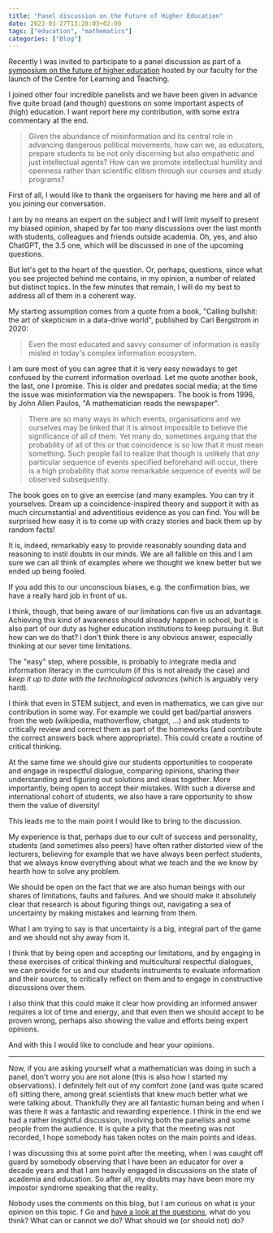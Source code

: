 ```yaml
---
title: "Panel discussion on the Future of Higher Education"
date: 2023-03-27T13:28:03+02:00
tags: ["education", "mathematics"]
categories: ["Blog"]
---
```


Recently I was invited to participate to a panel discussion as part of a [symposium on the future of higher education](https://www.rug.nl/fse/education/the-future-of-higher-education-launch-symposium-of-the-centre-for-learning-and-teaching#panel) hosted by our faculty for the launch of the Centre for Learning and Teaching.

I joined other four incredible panelists and we have been given in advance five quite broad (and though) questions on some important aspects of (high) education. I want report here my contribution, with some extra commentary at the end.

> Given the abundance of misinformation and its central role in advancing dangerous political movements, how can we, as educators, prepare students to be not only discerning but also empathetic and just intellectual agents? How can we promote intellectual humility and openness rather than scientific elitism through our courses and study programs?

First of all, I would like to thank the organisers for having me here and all of you joining our conversation.

I am by no means an expert on the subject and I will limit myself to present my biased opinion, shaped by far too many discussions over the last month with students, colleagues and friends outside academia. Oh, yes, and also ChatGPT, the 3.5 one, which will be discussed in one of the upcoming questions.

But let's get to the heart of the question. Or, perhaps, questions, since what you see projected behind me contains, in my opinion, a number of related but distinct topics.
In the few minutes that remain, I will do my best to address all of them in a coherent way.

My starting assumption comes from a quote from a book, "Calling bullshit: the art of skepticism in a data-drive world", published by Carl Bergstrom in 2020:

> Even the most educated and savvy consumer of information is easily misled in today's complex information ecosystem.

I am sure most of you can agree that it is very easy nowadays to get confused by the current information overload. Let me quote another book, the last, one I promise. This is older and predates social media; at the time the issue was misinformation via the newspapers.
The book is from 1996, by John Allen Paulos, "A mathematician reads the newspaper".

> There are so many ways in which events, organisations and we ourselves may be linked that it is almost impossible to believe the significance of all of them. Yet many do, sometimes arguing that the probability of all of this or that coincidence is so low that it must mean something. Such people fail to realize that though is unlikely that _any_ particular sequence of events specified beforehand will occur, there is a high probability that _some_ remarkable sequence of events will be observed subsequently.

The book goes on to give an exercise (and many examples. You can try it yourselves.
Dream up a coincidence-inspired theory and support it with as much circumstantial and adventitious evidence as you can find. You will be surprised how easy it is to come up with crazy stories and back them up by random facts!

It is, indeed, remarkably easy to provide reasonably sounding data and reasoning  to instil doubts in our minds. We are all fallible on this and I am sure we can all think of examples where we thought we knew better but we ended up being fooled.

If you add this to our unconscious biases, e.g. the confirmation bias, we have a really hard job in front of us.

I think, though, that being aware of our limitations can five us an advantage. Achieving this kind of awareness should already happen in school, but it is also part of our duty as higher education institutions to keep pursuing it. But how can we do that? I don't think there is any obvious answer, especially thinking at our sever time limitations.

The "easy" step, where possible, is probably to integrate media and information literacy in the curriculum (if this is not already the case) and _keep it up to date with the technological advances_ (which is arguably very hard).

I think that even in STEM subject, and even in mathematics, we can give our contribution in some way. For example we could get bad/partial answers from the web (wikipedia, mathoverflow, chatgpt, ...) and ask students to critically review and correct them as part of the homeworks (and contribute the correct answers back where appropriate). This could create a routine of critical thinking.

At the same time we should give our students opportunities to cooperate and engage in respectful dialogue, comparing opinions, sharing their understanding and figuring out solutions and ideas together. More importantly, being open to accept their mistakes. With such a diverse and international cohort of students, we also have a rare opportunity to show them the value of diversity!

This leads me to the main point I would like to bring to the discussion.

My experience is that, perhaps due to our cult of success and personality, students (and sometimes also peers) have often rather distorted view of the lecturers, believing for example that we have always been perfect students, that we always know everything about what we teach and the we know by hearth how to solve any problem.

We should be open on the fact that we are also human beings with our shares of limitations, faults and failures. And we should make it absolutely clear that research is about figuring things out, navigating a sea of uncertainty by making mistakes and learning from them.

What I am trying to say is that uncertainty is a big, integral part of the game and we should not shy away from it.

I think that by being open and accepting our limitations, and by engaging in these exercises of critical thinking and multicultural respectful dialogues, we can provide for us and our students instruments to evaluate information and their sources, to critically reflect on them and to engage in constructive discussions over them.

I also think that this could make it clear how providing an informed answer requires a lot of time and energy, and that even then we should accept to be proven wrong, perhaps also showing the value and efforts being expert opinions.

And with this I would like to conclude and hear your opinions.

- - - 

Now, if you are asking yourself what a mathematician was doing in such a panel, don't worry you are not alone (this is also how I started my observations).
I definitely felt out of my comfort zone (and was quite scared of) sitting there, among great scientists that knew much better what we were talking about.
Thankfully they are all fantastic human being and when I was there it was a fantastic and rewarding experience. I think in the end we had a rather insightful discussion, involving both the panelists and some people from the audience.
It is quite a pity that the meeting was not recorded, I hope somebody has taken notes on the main points and ideas.

I was discussing this at some point after the meeting, when I was caught off guard by somebody observing that I have been an educator for over a decade years and that I am heavily engaged in discussions on the state of academia and education. So after all, my doubts may have been more my impostor syndrome speaking that the reality.

Nobody uses the comments on this blog, but I am curious on what is your opinion on this topic. f Go and [have a look at the questions](https://www.rug.nl/fse/education/the-future-of-higher-education-launch-symposium-of-the-centre-for-learning-and-teaching#panel), what do you think? What can or cannot we do? What should we (or should not) do?
